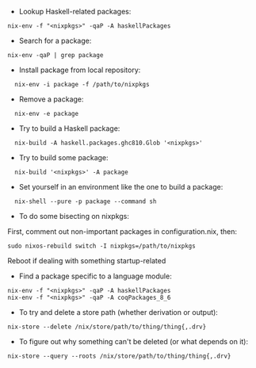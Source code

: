* Lookup Haskell-related packages:

```shell
nix-env -f "<nixpkgs>" -qaP -A haskellPackages
```

* Search for a package:

```shell
nix-env -qaP | grep package
```

* Install package from local repository:
```shell
  nix-env -i package -f /path/to/nixpkgs
```

* Remove a package:
```shell
  nix-env -e package
```

* Try to build a Haskell package:
```shell
  nix-build -A haskell.packages.ghc810.Glob '<nixpkgs>'
```

* Try to build some package:
```shell
  nix-build '<nixpkgs>' -A package
```

* Set yourself in an environment like the one to build a package:
```shell
  nix-shell --pure -p package --command sh
```

* To do some bisecting on nixpkgs:

First, comment out non-important packages in configuration.nix, then:
```shell
sudo nixos-rebuild switch -I nixpkgs=/path/to/nixpkgs
```
Reboot if dealing with something startup-related

* Find a package specific to a language module:
```shell
nix-env -f "<nixpkgs>" -qaP -A haskellPackages
nix-env -f "<nixpkgs>" -qaP -A coqPackages_8_6
```

* To try and delete a store path (whether derivation or output):
```shell
nix-store --delete /nix/store/path/to/thing/thing{,.drv}
```

* To figure out why something can't be deleted (or what depends on it):
```shell
nix-store --query --roots /nix/store/path/to/thing/thing{,.drv}
```
